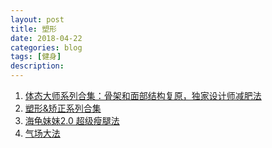 ```yaml
---
layout: post
title: 塑形
date: 2018-04-22
categories: blog
tags: [健身]
description: 
---
```


1. [体态大师系列合集：骨架和面部结构复原，独家设计师减肥法](http://www.lukou.com/userfeed/8551948)
2. [塑形&矫正系列合集](http://www.lukou.com/userfeed/13589194)
3. [海龟妹妹2.0 超级瘦腿法](https://wenku.baidu.com/view/042b34a2d15abe23492f4d23.html)
4. [气场大法](http://www.lukou.com/userfeed/4855772)
